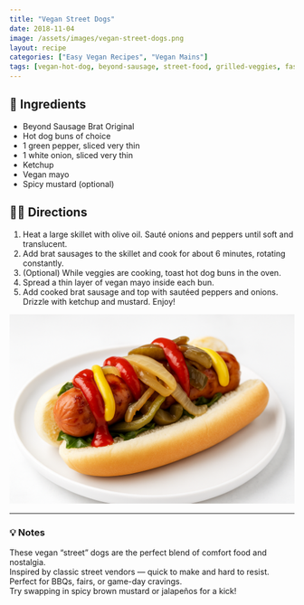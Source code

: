```yaml
---
title: "Vegan Street Dogs"
date: 2018-11-04
image: /assets/images/vegan-street-dogs.png
layout: recipe
categories: ["Easy Vegan Recipes", "Vegan Mains"]
tags: [vegan-hot-dog, beyond-sausage, street-food, grilled-veggies, fast-food-style, comfort-food]
---
```


## 🧾 Ingredients

- Beyond Sausage Brat Original
- Hot dog buns of choice
- 1 green pepper, sliced very thin
- 1 white onion, sliced very thin
- Ketchup
- Vegan mayo
- Spicy mustard (optional)

## 👩‍🍳 Directions

1. Heat a large skillet with olive oil. Sauté onions and peppers until soft and translucent.
2. Add brat sausages to the skillet and cook for about 6 minutes, rotating constantly.
3. (Optional) While veggies are cooking, toast hot dog buns in the oven.
4. Spread a thin layer of vegan mayo inside each bun.
5. Add cooked brat sausage and top with sautéed peppers and onions. Drizzle with ketchup and mustard. Enjoy!

![Vegan Street Dogs](/assets/images/vegan-street-dogs.png)

---

### 💡 Notes

These vegan “street” dogs are the perfect blend of comfort food and nostalgia.  
Inspired by classic street vendors — quick to make and hard to resist.  
Perfect for BBQs, fairs, or game-day cravings.  
Try swapping in spicy brown mustard or jalapeños for a kick!
